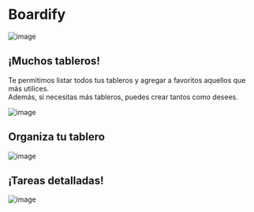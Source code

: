 # Boardify

![image](https://github.com/sergiogonzalez01/Boardify/assets/60524882/6cd0bb31-0be5-4de4-a55a-3b86f4cc7c19)

## ¡Muchos tableros!
Te permitimos listar todos tus tableros y agregar a favoritos aquellos que más utilices.<br>
Además, si necesitas más tableros, puedes crear tantos como desees.

![image](https://github.com/sergiogonzalez01/Boardify/assets/60524882/b662eda3-bd6a-4fc4-b1fd-1cd1ee5ab9f5)

## Organiza tu tablero


![image](https://github.com/sergiogonzalez01/Boardify/assets/60524882/981bf30b-b9d1-409f-afc4-482ec7ee1d61)

## ¡Tareas detalladas!


![image](https://github.com/sergiogonzalez01/Boardify/assets/60524882/ac98956b-0b1f-4943-a377-e567ecc4e92e)
